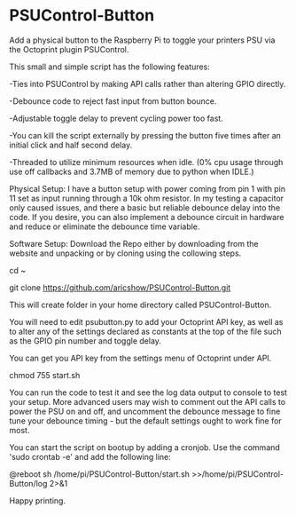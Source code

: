 # PSUControl-Button
Add a physical button to the Raspberry Pi to toggle your printers PSU via the Octoprint plugin PSUControl.

This small and simple script has the following features:

-Ties into PSUControl by making API calls rather than altering GPIO directly.

-Debounce code to reject fast input from button bounce.

-Adjustable toggle delay to prevent cycling power too fast.

-You can kill the script externally by pressing the button five times after an initial click and half second delay.

-Threaded to utilize minimum resources when idle. (0% cpu usage through use off callbacks and 3.7MB of memory due to python when IDLE.)

Physical Setup:
I have a button setup with power coming from pin 1 with pin 11 set as input running through a 10k ohm resistor. In my testing a capacitor only caused issues, and there a basic but reliable debounce delay into the code. If you desire, you can also implement a debounce circuit in hardware and reduce or eliminate the debounce time variable.

Software Setup:
Download the Repo either by downloading from the website and unpacking or by cloning using the collowing steps.

cd ~

git clone https://github.com/aricshow/PSUControl-Button.git

This will create folder in your home directory called PSUControl-Button.

You will need to edit psubutton.py to add your Octoprint API key, as well as to alter any of the settings declared as constants at the top of the file such as the GPIO pin number and toggle delay.

You can get you API key from the settings menu of Octoprint under API.

chmod 755 start.sh

You can run the code to test it and see the log data output to console to test your setup. More advanced users may wish to comment out the API calls to power the PSU on and off, and uncomment the debounce message to fine tune your debounce timing - but the default settings ought to work fine for most.

You can start the script on bootup by adding a cronjob. Use the command 'sudo crontab -e' and add the following line:

@reboot sh /home/pi/PSUControl-Button/start.sh >>/home/pi/PSUControl-Button/log 2>&1

Happy printing.
